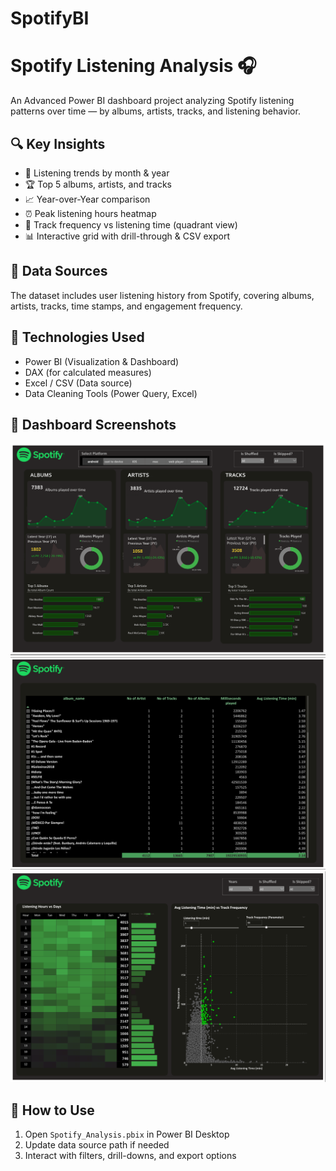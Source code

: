 # SpotifyBI

# Spotify Listening Analysis 🎧

An Advanced Power BI dashboard project analyzing Spotify listening patterns over time — by albums, artists, tracks, and listening behavior.

## 🔍 Key Insights

- 📅 Listening trends by month & year  
- 🏆 Top 5 albums, artists, and tracks  
- 📈 Year-over-Year comparison  
- ⏰ Peak listening hours heatmap  
- 🎯 Track frequency vs listening time (quadrant view)  
- 📊 Interactive grid with drill-through & CSV export  

## 📂 Data Sources

The dataset includes user listening history from Spotify, covering albums, artists, tracks, time stamps, and engagement frequency.

## 🚀 Technologies Used

- Power BI (Visualization & Dashboard)  
- DAX (for calculated measures)  
- Excel / CSV (Data source)  
- Data Cleaning Tools (Power Query, Excel)  

## 📸 Dashboard Screenshots

![Listening Trends](screenshots/listening_trends.png)  
![Top Tracks](screenshots/top_tracks.png)  
![Listening Heatmap](screenshots/heatmap.png)  


## 📁 How to Use

1. Open `Spotify_Analysis.pbix` in Power BI Desktop  
2. Update data source path if needed  
3. Interact with filters, drill-downs, and export options  

